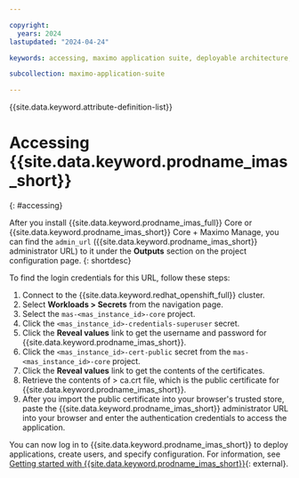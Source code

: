 ```yaml
---

copyright:
  years: 2024
lastupdated: "2024-04-24"

keywords: accessing, maximo application suite, deployable architecture, suite administrator

subcollection: maximo-application-suite

---
```



{{site.data.keyword.attribute-definition-list}}

# Accessing {{site.data.keyword.prodname_imas_short}}
{: #accessing}

After you install {{site.data.keyword.prodname_imas_full}} Core or {{site.data.keyword.prodname_imas_short}} Core + Maximo Manage, you can find the `admin_url` ({{site.data.keyword.prodname_imas_short}} administrator URL) to it under the **Outputs** section on the project configuration page.
{: shortdesc}

To find the login credentials for this URL, follow these steps:
1. Connect to the {{site.data.keyword.redhat_openshift_full}} cluster.
1. Select **Workloads > Secrets** from the navigation page.
1. Select the `mas-<mas_instance_id>-core` project.
1. Click the `<mas_instance_id>-credentials-superuser` secret.
1. Click the **Reveal values** link to get the username and password for {{site.data.keyword.prodname_imas_short}}.
1. Click the `<mas_instance_id>-cert-public` secret from the `mas-<mas_instance_id>-core` project.
1. Click the **Reveal values** link to get the contents of the certificates.
1. Retrieve the contents of > ca.crt file, which is the public certificate for {{site.data.keyword.prodname_imas_short}}.
1. After you import the public certificate into your browser's trusted store, paste the {{site.data.keyword.prodname_imas_short}} administrator URL into your browser and enter the authentication credentials to access the application.

You can now log in to {{site.data.keyword.prodname_imas_short}} to deploy applications, create users, and specify configuration. For information, see [Getting started with {{site.data.keyword.prodname_imas_short}}](https://www.ibm.com/docs/en/mas-cd/continuous-delivery?topic=getting-started){: external}.
